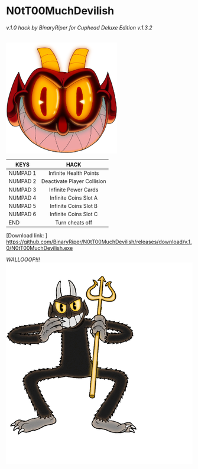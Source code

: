 # N0tT00MuchDevilish  
###### v.1.0 hack by BinaryRiper for Cuphead Deluxe Edition v.1.3.2   

<img src="https://github.com/BinaryRiper/N0tT00MuchDevilish/blob/main/media/icon.png" width="300" height="300">  

| KEYS  | HACK |
| -------- |:--------:|
|NUMPAD 1 | Infinite Health Points
|NUMPAD 2 | Deactivate Player Collision
|NUMPAD 3 | Infinite Power Cards
|NUMPAD 4 | Infinite Coins Slot A
|NUMPAD 5 | Infinite Coins Slot B
|NUMPAD 6 | Infinite Coins Slot C
|END | Turn cheats off

[Download link: ] <https://github.com/BinaryRiper/N0tT00MuchDevilish/releases/download/v.1.0/N0tT00MuchDevilish.exe>

*WALLOOOP!!!*  
<img src="https://github.com/BinaryRiper/N0tT00MuchDevilish/blob/main/media/devilskin.gif">
